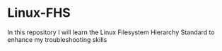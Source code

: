 # Linux-FHS
In this repository I will learn the Linux Filesystem Hierarchy Standard to enhance my troubleshooting skills
